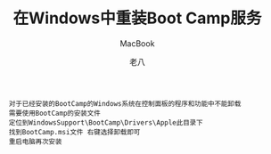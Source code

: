 ﻿---
layout: post
title: 在Windows中重装Boot Camp服务
subtitle: MacBook
categories: markdown
author: 老八
categories: zyy
tags: Mac BootCamp Windows
---


       对于已经安装的BootCamp的Windows系统在控制面板的程序和功能中不能卸载
       需要使用BootCamp的安装文件
       定位到WindowsSupport\BootCamp\Drivers\Apple此目录下
       找到BootCamp.msi文件 右键选择卸载即可
       重启电脑再次安装
